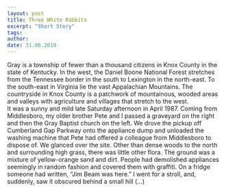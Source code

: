 ```yaml
---
layout: post
title: Three White Rabbits
excerpt: "Short Story"
tags:
author:
date: 31.08.2019
---
```


Gray is a township of fewer than a thousand citizens in Knox County in the state of Kentucky. In the west, the Daniel Boone National Forest stretches from the Tennessee border in the south to Lexington in the north-east. To the south-east in Virginia lie the vast Appalachian Mountains. The countryside in Knox County is a patchwork of mountainous, wooded areas and valleys with agriculture and villages that stretch to the west.      
It was a sunny and mild late Saturday afternoon in April 1987. Coming from Middlesboro, my older brother Pete and I passed a graveyard on the right and then the Gray Baptist church on the left. We drove the pickup off Cumberland Gap Parkway onto the appliance dump and unloaded the washing machine that Pete had offered a colleague from Middlesboro to dispose of. We glanced over the site. Other than dense woods to the north and surrounding high grass, there was little other flora. The ground was a mixture of yellow-orange sand and dirt. People had demolished appliances seemingly in random fashion and covered them with graffiti. On a fridge someone had written, “Jim Beam was here.” I went for a stroll, and, suddenly, saw it obscured behind a small hill (...)